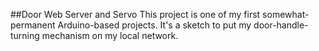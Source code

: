 ##Door Web Server and Servo
This project is one of my first somewhat-permanent Arduino-based projects.
It's a sketch to put my door-handle-turning mechanism on my local network.
